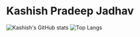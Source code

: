 # Kashish Pradeep Jadhav
<!---
KashishPJadhav/KashishPJadhav is a ✨ special ✨ repository because its `README.md` (this file) appears on your GitHub profile.
You can click the Preview link to take a look at your changes.
--->
![Kashish's GitHub stats](https://github-readme-stats.vercel.app/api?username=KashishPJadhav&show_icons=true&theme=radical)
![Top Langs](https://github-readme-stats.vercel.app/api/top-langs/?username=KashishPJadhav&layout=compact&theme=radical)
